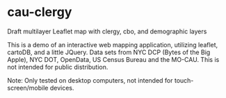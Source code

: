 # cau-clergy
Draft multilayer Leaflet map with clergy, cbo, and demographic layers

This is a demo of an interactive web mapping application, utilizing leaflet, cartoDB, and a little JQuery. Data sets from NYC DCP (Bytes of the Big Apple), NYC DOT, OpenData, US Census Bureau and the MO-CAU. This is not intended for public distribution.

Note: Only tested on desktop computers, not intended for touch-screen/mobile devices. 

